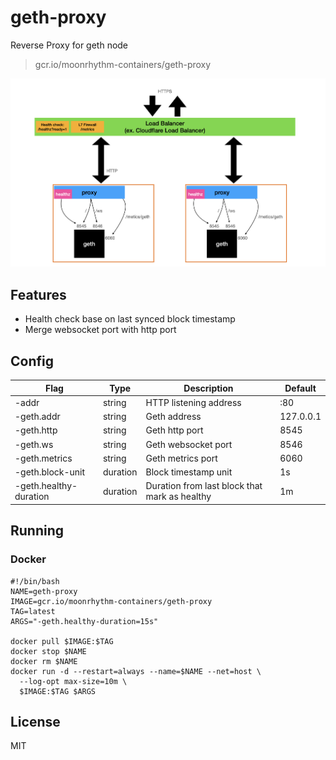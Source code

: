 # geth-proxy

Reverse Proxy for geth node

> gcr.io/moonrhythm-containers/geth-proxy

![Overview](images/overview.png)

## Features

- Health check base on last synced block timestamp
- Merge websocket port with http port

## Config

| Flag | Type | Description | Default |
| --- | --- | --- | --- |
| -addr | string | HTTP listening address | :80 |
| -geth.addr | string | Geth address | 127.0.0.1 |
| -geth.http | string | Geth http port | 8545 |
| -geth.ws | string | Geth websocket port | 8546 |
| -geth.metrics | string | Geth metrics port | 6060 |
| -geth.block-unit | duration | Block timestamp unit | 1s |
| -geth.healthy-duration | duration | Duration from last block that mark as healthy | 1m |

## Running

### Docker

```shell
#!/bin/bash
NAME=geth-proxy
IMAGE=gcr.io/moonrhythm-containers/geth-proxy
TAG=latest
ARGS="-geth.healthy-duration=15s"

docker pull $IMAGE:$TAG
docker stop $NAME
docker rm $NAME
docker run -d --restart=always --name=$NAME --net=host \
  --log-opt max-size=10m \
  $IMAGE:$TAG $ARGS
```

## License

MIT
